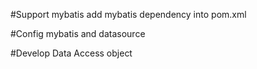 #Support mybatis 
add mybatis dependency into pom.xml

#Config mybatis and datasource

#Develop Data Access object